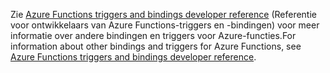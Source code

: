 <span data-ttu-id="fdd7d-101">Zie [Azure Functions triggers and bindings developer reference](../articles/azure-functions/functions-triggers-bindings.md) (Referentie voor ontwikkelaars van Azure Functions-triggers en -bindingen) voor meer informatie over andere bindingen en triggers voor Azure-functies.</span><span class="sxs-lookup"><span data-stu-id="fdd7d-101">For information about other bindings and triggers for Azure Functions, see [Azure Functions triggers and bindings developer reference](../articles/azure-functions/functions-triggers-bindings.md).</span></span>

